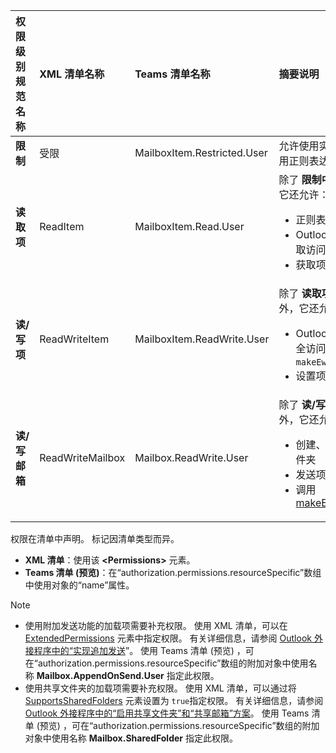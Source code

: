 |**权限级别</br>规范名称**|**XML 清单名称**|**Teams 清单名称**|**摘要说明**|
|:-----|:-----|:-----|:-----|
|**限制**|受限|MailboxItem.Restricted.User|允许使用实体，但不允许使用正则表达式。 |
|**读取项**|ReadItem|MailboxItem.Read.User|除了 **限制中允许** 的内容外，它还允许：<ul><li>正则表达式</li><li>Outlook 外接程序 API 读取访问</li><li>获取项属性和回调令牌</li></ul> |
|**读/写项**|ReadWriteItem|MailboxItem.ReadWrite.User|除了 **读取项** 中允许的内容外，它还允许：<ul><li>Outlook 加载项 API 的完全访问权限，但不包括 `makeEwsRequestAsync`</li><li>设置项属性</li></ul> |
|**读/写邮箱**|ReadWriteMailbox|Mailbox.ReadWrite.User|除了 **读/写项目** 中允许的内容外，它还允许：<ul><li>创建、读取、写入项和文件夹</li><li>发送项目</li><li>调用 [makeEwsRequestAsync](/javascript/api/requirement-sets/outlook/preview-requirement-set/office.context.mailbox#methods)</li></ul> |

权限在清单中声明。 标记因清单类型而异。

- **XML 清单**：使用该 **\<Permissions\>** 元素。
- **Teams 清单 (预览)**：在“authorization.permissions.resourceSpecific”数组中使用对象的“name”属性。

> [!NOTE]
>
> - 使用附加发送功能的加载项需要补充权限。 使用 XML 清单，可以在 [ExtendedPermissions](/javascript/api/manifest/extendedpermissions) 元素中指定权限。 有关详细信息，请参阅 [Outlook 外接程序中的“实现追加发送](../outlook/append-on-send.md)”。 使用 Teams 清单 (预览) ，可在“authorization.permissions.resourceSpecific”数组的附加对象中使用名称 **Mailbox.AppendOnSend.User** 指定此权限。
> - 使用共享文件夹的加载项需要补充权限。 使用 XML 清单，可以通过将 [SupportsSharedFolders](/javascript/api/manifest/supportssharedfolders) 元素设置为 `true`指定权限。 有关详细信息，请参阅 [Outlook 外接程序中的“启用共享文件夹”和“共享邮箱”方案](../outlook/delegate-access.md)。 使用 Teams 清单 (预览) ，可在“authorization.permissions.resourceSpecific”数组的附加对象中使用名称 **Mailbox.SharedFolder** 指定此权限。
